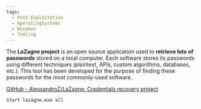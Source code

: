 ```yaml
---
tags:
  - Post-Exploitation
  - OperatingSystems
  - Windows
  - Tooling
---
```


The **LaZagne project** is an open source application used to **retrieve lots of passwords** stored on a local computer. Each software stores its passwords using different techniques (plaintext, APIs, custom algorithms, databases, etc.). This tool has been developed for the purpose of finding these passwords for the most commonly-used software.

[GitHub - AlessandroZ/LaZagne: Credentials recovery project](https://github.com/AlessandroZ/LaZagne)

```cmd-session
start lazagne.exe all
```


